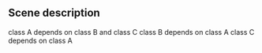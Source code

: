 ## Scene description

class A depends on class B and class C
class B depends on class A
class C depends on class A
